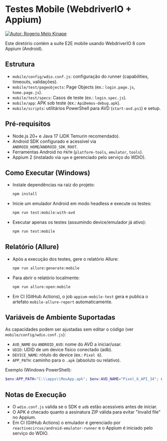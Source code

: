 # Testes Mobile (WebdriverIO + Appium)
[![Autor: Rogerio Melo Kinape](https://img.shields.io/badge/autor-Rogerio%20Melo%20Kinape-blue)](#autor)

Este diretório contém a suíte E2E mobile usando WebdriverIO 8 com Appium (Android).

## Estrutura

- `mobile/config/wdio.conf.js`: configuração do runner (capabilities, timeouts, validações).
- `mobile/test/pageobjects`: Page Objects (ex.: `login.page.js`, `home.page.js`).
- `mobile/test/specs`: Casos de teste (ex.: `login.spec.js`).
- `mobile/app`: APK sob teste (ex.: `ApiDemos-debug.apk`).
- `mobile/scripts`: utilitários PowerShell para AVD (`start-avd.ps1`) e setup.

## Pré‑requisitos

- Node.js 20+ e Java 17 (JDK Temurin recomendado).
- Android SDK configurado e acessível via `ANDROID_HOME`/`ANDROID_SDK_ROOT`.
- Ferramentas Android no `PATH` (`platform-tools`, `emulator`, `tools`).
- Appium 2 (instalado via `npm` e gerenciado pelo serviço do WDIO).

## Como Executar (Windows)

- Instale dependências na raiz do projeto:

  ```bash
  npm install
  ```

- Inicie um emulador Android em modo headless e execute os testes:

  ```bash
  npm run test:mobile:with-avd
  ```

- Executar apenas os testes (assumindo device/emulador já ativo):

  ```bash
  npm run test:mobile
  ```

## Relatório (Allure)

- Após a execução dos testes, gere o relatório Allure:

  ```bash
  npm run allure:generate:mobile
  ```

- Para abrir o relatório localmente:

  ```bash
  npm run allure:open:mobile
  ```

- Em CI (GitHub Actions), o job `appium-mobile-test` gera e publica o artefato
  `mobile-allure-report` automaticamente.

## Variáveis de Ambiente Suportadas

As capacidades podem ser ajustadas sem editar o código (ver `mobile/config/wdio.conf.js`):

- `AVD_NAME` ou `ANDROID_AVD`: nome do AVD a iniciar/usar.
- `UDID`: UDID de um device físico conectado (adb).
- `DEVICE_NAME`: rótulo do device (ex.: `Pixel 6`).
- `APP_PATH`: caminho para o `.apk` (absoluto ou relativo).

Exemplo (Windows PowerShell):

```powershell
$env:APP_PATH="C:\\apps\\MeuApp.apk"; $env:AVD_NAME="Pixel_6_API_34"; npm run test:mobile:win
```

## Notas de Execução

- O `wdio.conf.js` valida se o SDK e `adb` estão acessíveis antes de iniciar.
- O APK é checado quanto a assinatura ZIP válida para evitar "Invalid file" no Appium.
- Em CI (GitHub Actions) o emulador é gerenciado por `reactivecircus/android-emulator-runner` e o Appium é iniciado pelo serviço do WDIO.
